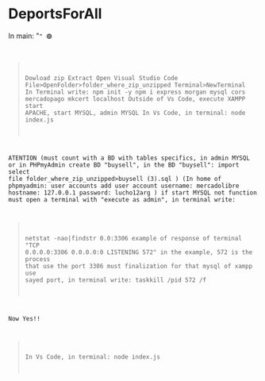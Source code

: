 # DeportsForAll

In main: "<Code>" 🟢 
>Dowload zip
>Extract
>Open Visual Studio Code
>File>OpenFolder>folder_where_zip_unzipped
>Terminal>NewTerminal
>In Terminal write:
  npm init -y
  npm i express morgan mysql cors mercadopago
  mkcert localhost
>Outside of Vs Code, execute XAMPP start APACHE, start MYSQL, admin MYSQL
>In Vs Code, in terminal:
  node index.js


ATENTION
(must count with a BD with tables specifics, in admin MYSQL or in PHPmyAdmin create BD "buysell", in the BD "buysell":
    import
    select file
    folder_where_zip_unzipped>buysell (3).sql
)
(In home of phpmyadmin:
  user accounts
  add user account 
    username: mercadolibre
    hostname: 127.0.0.1
    password: lucho12arg
)
if start MYSQL not function must open a terminal with "execute as admin", in terminal write:
>netstat -nao|findstr 0.0:3306
example of response of terminal
  "TCP    0.0.0.0:3306           0.0.0.0:0              LISTENING       572"
  in the example, 572 is the process that use the port 3306
  must finalization for that mysql of xampp use sayed port, in terminal write:
>taskkill /pid 572 /f

Now Yes!!

>In Vs Code, in terminal:
  node index.js

